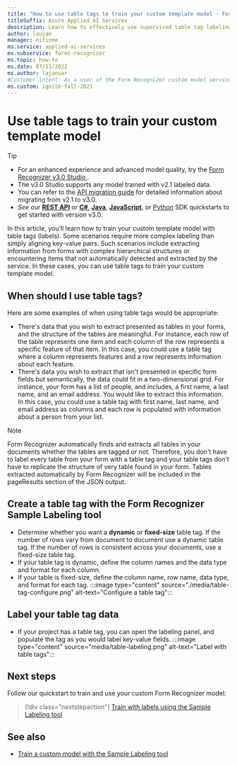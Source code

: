 ```yaml
---
title: "How to use table tags to train your custom template model - Form Recognizer"
titleSuffix: Azure Applied AI Services
description: Learn how to effectively use supervised table tag labeling.
author: laujan
manager: nitinme
ms.service: applied-ai-services
ms.subservice: forms-recognizer
ms.topic: how-to
ms.date: 07/11/2022
ms.author: lajanuar
#Customer intent: As a user of the Form Recognizer custom model service, I want to ensure I'm training my model in the best way.
ms.custom: ignite-fall-2021
---
```


# Use table tags to train your custom template model

>[!TIP]
>
> * For an enhanced experience and advanced model quality, try the [Form Recognizer v3.0 Studio ](https://formrecognizer.appliedai.azure.com/studio).
> * The v3.0 Studio supports any model trained with v2.1 labeled data.
> * You can refer to the [API migration guide](v3-migration-guide.md) for detailed information about migrating from v2.1 to v3.0.
> * *See* our [**REST API**](quickstarts/get-started-v3-sdk-rest-api.md) or [**C#**](quickstarts/get-started-v3-sdk-rest-api.md), [**Java**](quickstarts/try-v3-java-sdk.md), [**JavaScript**](quickstarts/get-started-v3-sdk-rest-api.md), or [Python](quickstarts/get-started-v3-sdk-rest-api.md) SDK quickstarts to get started with version v3.0.

In this article, you'll learn how to train your custom template model with table tags (labels). Some scenarios require more complex labeling than simply aligning key-value pairs. Such scenarios include extracting information from forms with complex hierarchical structures or encountering items that not automatically detected and extracted by the service. In these cases, you can use table tags to train your custom template model.

## When should I use table tags?

Here are some examples of when using table tags would be appropriate:

- There's data that you wish to extract presented as tables in your forms, and the structure of the tables are meaningful. For instance, each row of the table represents one item and each column of the row represents a specific feature of that item. In this case, you could use a table tag where a column represents features and a row represents information about each feature.
- There's data you wish to extract that isn't presented in specific form fields but semantically, the data could fit in a two-dimensional grid. For instance, your form has a list of people, and includes, a first name, a last name, and an email address. You would like to extract this information. In this case, you could use a table tag with first name, last name, and email address as columns and each row is populated with information about a person from your list.

> [!NOTE]
> Form Recognizer automatically finds and extracts all tables in your documents whether the tables are tagged or not. Therefore, you don't have to label every table from your form with a table tag and your table tags don't have to replicate the structure of very table found in your form. Tables extracted automatically by Form Recognizer will be included in the pageResults section of the JSON output.

## Create a table tag with the Form Recognizer Sample Labeling tool
<!-- markdownlint-disable MD004 -->
* Determine whether you want a **dynamic** or **fixed-size** table tag. If the number of rows vary from document to document use a dynamic table tag. If the number of rows is consistent across your documents, use a fixed-size table tag.
* If your table tag is dynamic, define the column names and the data type and format for each column.
* If your table is fixed-size, define the column name, row name, data type, and format for each tag.
:::image type="content" source="./media/table-tag-configure.png" alt-text="Configure a table tag":::

## Label your table tag data

* If your project has a table tag, you can open the labeling panel, and populate the tag as you would label key-value fields.
:::image type="content" source="media/table-labeling.png" alt-text="Label with table tags":::

## Next steps

Follow our quickstart to train and use your  custom Form Recognizer model:

> [!div class="nextstepaction"]
> [Train with labels using the Sample Labeling tool](label-tool.md)

## See also

* [Train a custom model with the Sample Labeling tool](label-tool.md)
>
